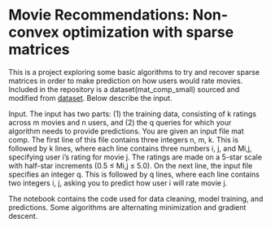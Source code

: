 # Movie Recommendations: Non-convex optimization with sparse matrices

This is a project exploring some basic algorithms to try and recover sparse matrices in order to make prediction on how users would rate movies.
Included in the repository is a dataset(mat_comp_small) sourced and modified from [dataset](https://grouplens.org/datasets/movielens/). Below describe the input.

Input. The input has two parts: 
(1) the training data, consisting of k ratings across m movies and n users, and 
(2) the q queries for which your algorithm needs to provide predictions.
You are given an input file mat comp. The first line of this file contains three integers n, m, k. 
This is followed by k lines, where each line contains three numbers i, j, and Mi,j, specifying user i’s rating for movie j. 
The ratings are made on a 5-star scale with half-star increments (0.5 ≤ Mi,j ≤ 5.0). On the next line, the input file specifies an integer q. 
This is followed by q lines, where each line contains two integers i, j, asking you to predict how user i will rate movie j.

The notebook contains the code used for data cleaning, model training, and predictions. Some algorithms are alternating minimization and gradient descent.
